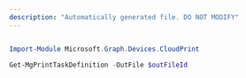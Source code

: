 ```yaml
---
description: "Automatically generated file. DO NOT MODIFY"
---
```


```powershell

Import-Module Microsoft.Graph.Devices.CloudPrint

Get-MgPrintTaskDefinition -OutFile $outFileId

```